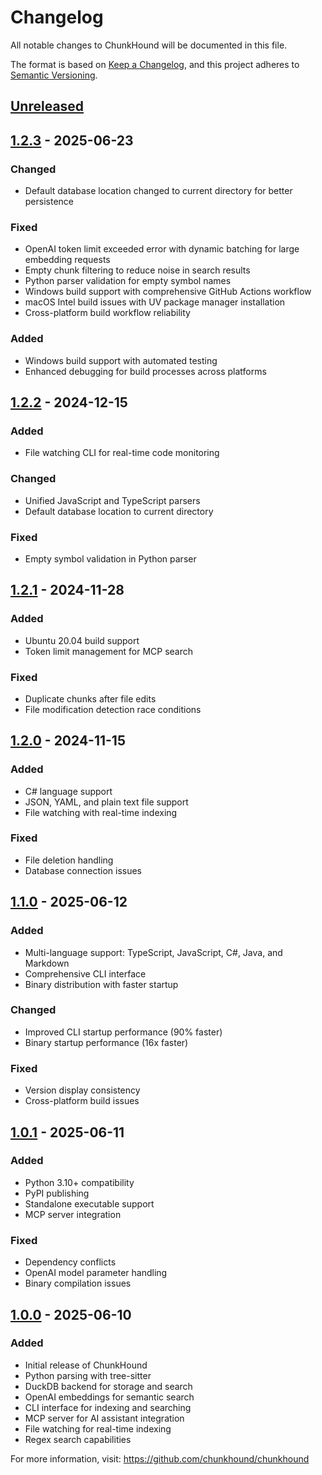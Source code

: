 # Changelog

All notable changes to ChunkHound will be documented in this file.

The format is based on [Keep a Changelog](https://keepachangelog.com/en/1.0.0/),
and this project adheres to [Semantic Versioning](https://semver.org/spec/v2.0.0.html).

## [Unreleased]

## [1.2.3] - 2025-06-23

### Changed
- Default database location changed to current directory for better persistence

### Fixed
- OpenAI token limit exceeded error with dynamic batching for large embedding requests
- Empty chunk filtering to reduce noise in search results
- Python parser validation for empty symbol names
- Windows build support with comprehensive GitHub Actions workflow
- macOS Intel build issues with UV package manager installation
- Cross-platform build workflow reliability

### Added
- Windows build support with automated testing
- Enhanced debugging for build processes across platforms

## [1.2.2] - 2024-12-15

### Added
- File watching CLI for real-time code monitoring

### Changed
- Unified JavaScript and TypeScript parsers
- Default database location to current directory

### Fixed
- Empty symbol validation in Python parser

## [1.2.1] - 2024-11-28

### Added
- Ubuntu 20.04 build support
- Token limit management for MCP search

### Fixed
- Duplicate chunks after file edits
- File modification detection race conditions

## [1.2.0] - 2024-11-15

### Added
- C# language support
- JSON, YAML, and plain text file support
- File watching with real-time indexing

### Fixed
- File deletion handling
- Database connection issues

## [1.1.0] - 2025-06-12

### Added
- Multi-language support: TypeScript, JavaScript, C#, Java, and Markdown
- Comprehensive CLI interface
- Binary distribution with faster startup

### Changed
- Improved CLI startup performance (90% faster)
- Binary startup performance (16x faster)

### Fixed
- Version display consistency
- Cross-platform build issues

## [1.0.1] - 2025-06-11

### Added
- Python 3.10+ compatibility
- PyPI publishing
- Standalone executable support
- MCP server integration

### Fixed
- Dependency conflicts
- OpenAI model parameter handling
- Binary compilation issues

## [1.0.0] - 2025-06-10

### Added
- Initial release of ChunkHound
- Python parsing with tree-sitter
- DuckDB backend for storage and search
- OpenAI embeddings for semantic search
- CLI interface for indexing and searching
- MCP server for AI assistant integration
- File watching for real-time indexing
- Regex search capabilities

For more information, visit: https://github.com/chunkhound/chunkhound

[Unreleased]: https://github.com/chunkhound/chunkhound/compare/v1.2.3...HEAD
[1.2.3]: https://github.com/chunkhound/chunkhound/compare/v1.2.2...v1.2.3
[1.2.2]: https://github.com/chunkhound/chunkhound/compare/v1.2.1...v1.2.2
[1.2.1]: https://github.com/chunkhound/chunkhound/compare/v1.2.0...v1.2.1
[1.2.0]: https://github.com/chunkhound/chunkhound/compare/v1.1.0...v1.2.0
[1.1.0]: https://github.com/chunkhound/chunkhound/compare/v1.0.1...v1.1.0
[1.0.1]: https://github.com/chunkhound/chunkhound/compare/v1.0.0...v1.0.1
[1.0.0]: https://github.com/chunkhound/chunkhound/releases/tag/v1.0.0